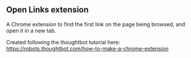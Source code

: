Open Links extension
--------------------

A Chrome extension to find the first link on the page being browsed, and open it in a new tab.

Created following the thoughtbot tutorial here: https://robots.thoughtbot.com/how-to-make-a-chrome-extension
